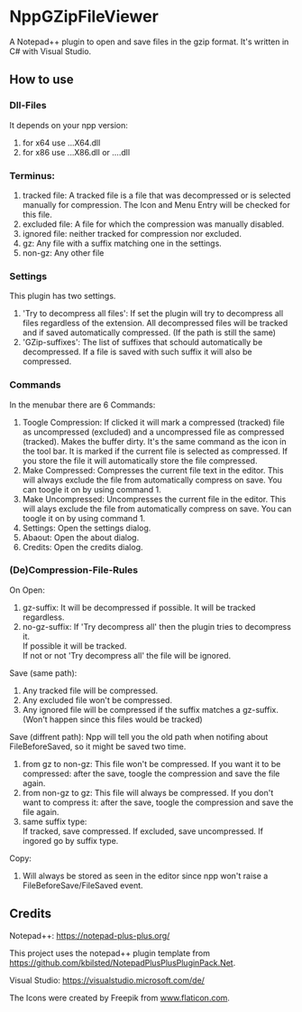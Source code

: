 # NppGZipFileViewer
A Notepad++ plugin to open and save files in the gzip format.
It's written in C# with Visual Studio.

## How to use

### Dll-Files
It depends on your npp version:
1. for x64 use ...X64.dll
2. for x86 use ...X86.dll or ....dll

### Terminus:
1. tracked file: A tracked file is a file that was decompressed or is selected manually for compression. The Icon and Menu Entry will be checked for this file.
2. excluded file: A file for which the compression was manually disabled.
3. ignored file: neither tracked for compression nor excluded.
4. gz: Any file with a suffix matching one in the settings.
5. non-gz: Any other file

### Settings
This plugin has two settings.
1. 'Try to decompress all files': If set the plugin will try to decompress all files regardless of the extension. All decompressed files will be tracked and if saved automatically compressed. (If the path is still the same)
2. 'GZip-suffixes': The list of suffixes that schould automatically be decompressed. If a file is saved with such suffix it will also be compressed.

### Commands
In the menubar there are 6 Commands:
1. Toogle Compression: If clicked it will mark a compressed (tracked) file as uncompressed (excluded) and a uncompressed file as compressed (tracked). Makes the buffer dirty. It's the same command as the icon in the tool bar. It is marked if the current file is selected as compressed. If you store the file it will automatically store the file compressed.
2. Make Compressed: Compresses the current file text in the editor. This will always exclude the file from automatically compress on save. You can toogle it on by using command 1.
3. Make Uncompressed: Uncompresses the current file in the editor. This will alays exclude the file from automatically compress on save. You can toogle it on by using command 1.
4. Settings: Open the settings dialog.
5. Abaout: Open the about dialog.
6. Credits: Open the credits dialog.

### (De)Compression-File-Rules
On Open:
1. gz-suffix: It will be decompressed if possible. It will be tracked regardless.
2. no-gz-suffix: If 'Try decompress all' then the plugin tries to decompress it. <br/>If possible it will be tracked. <br/>If not or not 'Try decompress all' the file will be ignored.

Save (same path):
1. Any tracked file will be compressed.
2. Any excluded file won't be compressed.
3. Any ignored file will be compressed if the suffix matches a gz-suffix. (Won't happen since this files would be tracked)

Save (diffrent path):
Npp will tell you the old path when notifing about FileBeforeSaved, so it might be saved two time.
1. from gz to non-gz: This file won't be compressed. If you want it to be compressed: after the save, toogle the compression and save the file again.
2. from non-gz to gz: This file will always be compressed. If you don't want to compress it: after the save, toogle the compression and save the file again.
3. same suffix type:<br/>
   If tracked, save compressed.
   If excluded, save uncompressed.
   If ingored go by suffix type.
   
Copy:
1. Will always be stored as seen in the editor since npp won't raise a FileBeforeSave/FileSaved event.

## Credits
Notepad++: https://notepad-plus-plus.org/

This project uses the notepad++ plugin template from https://github.com/kbilsted/NotepadPlusPlusPluginPack.Net.

Visual Studio: https://visualstudio.microsoft.com/de/

The Icons were created by Freepik from www.flaticon.com.
